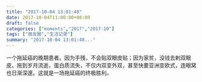 ```yaml
---
title: "2017-10-04 13:01:48"
date: 2017-10-04T11:00:00+08:00
draft: false
categories: ["moments","2017","2017-10"]
tags: ["朋友圈","生活记录"]
summary: "2017-10-04 13:01:48..."
---
```


一个拖延癌的晚期患者。因为手残，不会贴双眼皮贴；因为家贫，没钱去剌双眼皮。拖到岁月流逝，蛋白质流失，不仅内双变外双，甚至快要亚洲变欧式，连眼窝也日渐深邃。这就是一场拖延癌的终极胜利。

